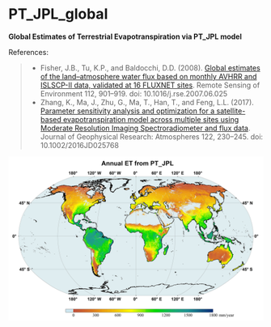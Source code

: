 # PT_JPL_global
**Global Estimates of Terrestrial Evapotranspiration via PT_JPL model**

References:

> - Fisher, J.B., Tu, K.P., and Baldocchi, D.D. (2008). [Global estimates of the land–atmosphere water flux based on monthly AVHRR and ISLSCP-II data, validated at 16 FLUXNET sites](https://www.sciencedirect.com/science/article/pii/S0034425707003938). Remote Sensing of Environment 112, 901–919. doi: 10.1016/j.rse.2007.06.025 
> - Zhang, K., Ma, J., Zhu, G., Ma, T., Han, T., and Feng, L.L. (2017). [Parameter sensitivity analysis and optimization for a satellite-based evapotranspiration model across multiple sites using Moderate Resolution Imaging Spectroradiometer and flux data](https://agupubs.onlinelibrary.wiley.com/doi/full/10.1002/2016JD025768). Journal of Geophysical Research: Atmospheres 122, 230–245. doi: 10.1002/2016JD025768

![ZHK-PTJPL](/img/PTJPL.png)

